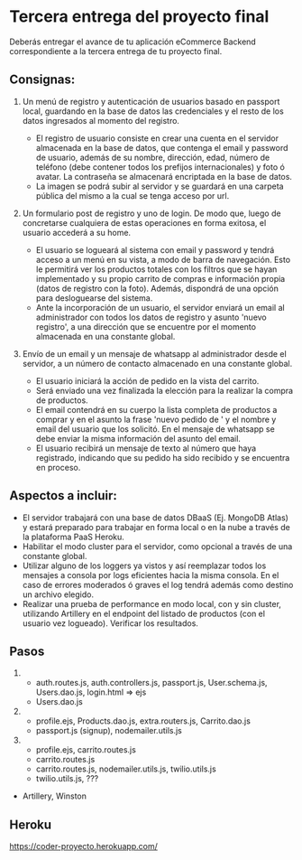 # Tercera entrega del proyecto final

Deberás entregar el avance de tu aplicación eCommerce Backend correspondiente a la tercera entrega de tu proyecto final.

## Consignas:

1. Un menú de registro y autenticación de usuarios basado en passport local, guardando en la base de datos las credenciales y el resto de los datos ingresados al momento del registro.

   - El registro de usuario consiste en crear una cuenta en el servidor almacenada en la base de datos, que contenga el email y password de usuario, además de su nombre, dirección, edad, número de teléfono (debe contener todos los prefijos internacionales) y foto ó avatar. La contraseña se almacenará encriptada en la base de datos.
   - La imagen se podrá subir al servidor y se guardará en una carpeta pública del mismo a la cual se tenga acceso por url.

2. Un formulario post de registro y uno de login. De modo que, luego de concretarse cualquiera de estas operaciones en forma exitosa, el usuario accederá a su home.

   - El usuario se logueará al sistema con email y password y tendrá acceso a un menú en su vista, a modo de barra de navegación. Esto le permitirá ver los productos totales con los filtros que se hayan implementado y su propio carrito de compras e información propia (datos de registro con la foto). Además, dispondrá de una opción para desloguearse del sistema.
   - Ante la incorporación de un usuario, el servidor enviará un email al administrador con todos los datos de registro y asunto 'nuevo registro', a una dirección que se encuentre por el momento almacenada en una constante global.

3. Envío de un email y un mensaje de whatsapp al administrador desde el servidor, a un número de contacto almacenado en una constante global.

   - El usuario iniciará la acción de pedido en la vista del carrito.
   - Será enviado una vez finalizada la elección para la realizar la compra de productos.
   - El email contendrá en su cuerpo la lista completa de productos a comprar y en el asunto la frase 'nuevo pedido de ' y el nombre y email del usuario que los solicitó. En el mensaje de whatsapp se debe enviar la misma información del asunto del email.
   - El usuario recibirá un mensaje de texto al número que haya registrado, indicando que su pedido ha sido recibido y se encuentra en proceso.

## Aspectos a incluir:

- El servidor trabajará con una base de datos DBaaS (Ej. MongoDB Atlas) y estará preparado para trabajar en forma local o en la nube a través de la plataforma PaaS Heroku.
- Habilitar el modo cluster para el servidor, como opcional a través de una constante global.
- Utilizar alguno de los loggers ya vistos y así reemplazar todos los mensajes a consola por logs eficientes hacia la misma consola. En el caso de errores moderados ó graves el log tendrá además como destino un archivo elegido.
- Realizar una prueba de performance en modo local, con y sin cluster, utilizando Artillery en el endpoint del listado de productos (con el usuario vez logueado). Verificar los resultados.

## Pasos

1. - auth.routes.js, auth.controllers.js, passport.js, User.schema.js, Users.dao.js, login.html => ejs
   - Users.dao.js

2. - profile.ejs, Products.dao.js, extra.routers.js, Carrito.dao.js
   - passport.js (signup), nodemailer.utils.js

3. - profile.ejs, carrito.routes.js
   - carrito.routes.js
   - carrito.routes.js, nodemailer.utils.js, twilio.utils.js
   - twilio.utils.js, ???

- Artillery, Winston

## Heroku

https://coder-proyecto.herokuapp.com/